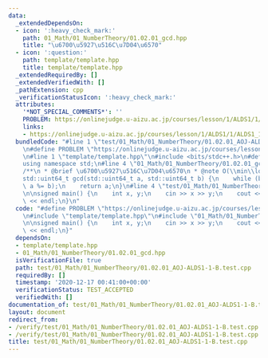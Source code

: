 ```yaml
---
data:
  _extendedDependsOn:
  - icon: ':heavy_check_mark:'
    path: 01_Math/01_NumberTheory/01.02.01_gcd.hpp
    title: "\u6700\u5927\u516C\u7D04\u6570"
  - icon: ':question:'
    path: template/template.hpp
    title: template/template.hpp
  _extendedRequiredBy: []
  _extendedVerifiedWith: []
  _pathExtension: cpp
  _verificationStatusIcon: ':heavy_check_mark:'
  attributes:
    '*NOT_SPECIAL_COMMENTS*': ''
    PROBLEM: https://onlinejudge.u-aizu.ac.jp/courses/lesson/1/ALDS1/1/ALDS1_1_B
    links:
    - https://onlinejudge.u-aizu.ac.jp/courses/lesson/1/ALDS1/1/ALDS1_1_B
  bundledCode: "#line 1 \"test/01_Math/01_NumberTheory/01.02.01_AOJ-ALDS1-1-B.test.cpp\"\
    \n#define PROBLEM \"https://onlinejudge.u-aizu.ac.jp/courses/lesson/1/ALDS1/1/ALDS1_1_B\"\
    \n#line 1 \"template/template.hpp\"\n#include <bits/stdc++.h>\n#define int int64_t\n\
    using namespace std;\n#line 4 \"01_Math/01_NumberTheory/01.02.01_gcd.hpp\"\n\n\
    /**\n * @brief \u6700\u5927\u516C\u7D04\u6570\n * @note O(\\min\\log(a,b))\n */\n\
    std::uint64_t gcd(std::uint64_t a, std::uint64_t b) {\n    while (b) std::swap(b,\
    \ a %= b);\n    return a;\n}\n#line 4 \"test/01_Math/01_NumberTheory/01.02.01_AOJ-ALDS1-1-B.test.cpp\"\
    \n\nsigned main() {\n    int x, y;\n    cin >> x >> y;\n    cout << gcd(x, y)\
    \ << endl;\n}\n"
  code: "#define PROBLEM \"https://onlinejudge.u-aizu.ac.jp/courses/lesson/1/ALDS1/1/ALDS1_1_B\"\
    \n#include \"template/template.hpp\"\n#include \"01_Math/01_NumberTheory/01.02.01_gcd.hpp\"\
    \n\nsigned main() {\n    int x, y;\n    cin >> x >> y;\n    cout << gcd(x, y)\
    \ << endl;\n}"
  dependsOn:
  - template/template.hpp
  - 01_Math/01_NumberTheory/01.02.01_gcd.hpp
  isVerificationFile: true
  path: test/01_Math/01_NumberTheory/01.02.01_AOJ-ALDS1-1-B.test.cpp
  requiredBy: []
  timestamp: '2020-12-17 00:41:00+00:00'
  verificationStatus: TEST_ACCEPTED
  verifiedWith: []
documentation_of: test/01_Math/01_NumberTheory/01.02.01_AOJ-ALDS1-1-B.test.cpp
layout: document
redirect_from:
- /verify/test/01_Math/01_NumberTheory/01.02.01_AOJ-ALDS1-1-B.test.cpp
- /verify/test/01_Math/01_NumberTheory/01.02.01_AOJ-ALDS1-1-B.test.cpp.html
title: test/01_Math/01_NumberTheory/01.02.01_AOJ-ALDS1-1-B.test.cpp
---
```

